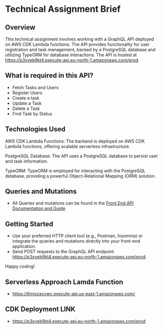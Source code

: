 # Technical Assignment Brief

## Overview
This technical assignment involves working with a GraphQL API deployed on AWS CDK Lambda functions. The API provides functionality for user registration and task management, backed by a PostgreSQL database and utilizing TypeORM for database interactions. The API is hosted at https://p3xyeb9kt4.execute-api.eu-north-1.amazonaws.com/prod.

## What is required in this API?
- Fetch Tasks and Users
- Register Users
- Create a task
- Update a Task
- Delete a Task
- Find Task by Status

## Technologies Used
AWS CDK Lambda Functions: The backend is deployed on AWS CDK Lambda functions, offering scalable serverless infrastructure.

PostgreSQL Database: The API uses a PostgreSQL database to persist user and task information.

TypeORM: TypeORM is employed for interacting with the PostgreSQL database, providing a powerful Object-Relational Mapping (ORM) solution.

## Queries and Mutations
- All Queries and mutations can be found in the [Front End API Documentation and Guide](./FrontendDocumentation.md)

## Getting Started
- Use your preferred HTTP client tool (e.g., Postman, Insomnia) or integrate the queries and mutations directly into your front-end application.
- Send POST requests to the GraphQL API endpoint https://p3xyeb9kt4.execute-api.eu-north-1.amazonaws.com/prod.


Happy coding!


## Serverless Approach Lamda Function
- https://6mjxzacvwc.execute-api.us-east-1.amazonaws.com/

## CDK Deployment LINK
- https://p3xyeb9kt4.execute-api.eu-north-1.amazonaws.com/prod

